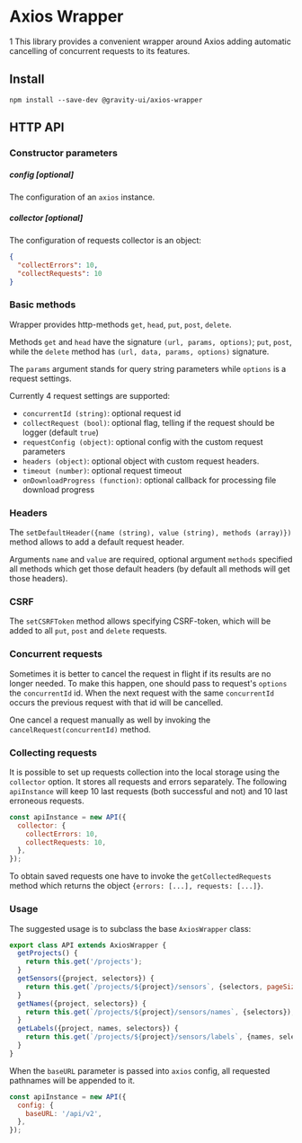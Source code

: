 # Axios Wrapper
1
This library provides a convenient wrapper around Axios adding automatic cancelling of concurrent requests
to its features.

## Install

```shell
npm install --save-dev @gravity-ui/axios-wrapper
```

## HTTP API

### Constructor parameters

##### config [optional]

The configuration of an `axios` instance.

##### collector [optional]

The configuration of requests collector is an object:

```json
{
  "collectErrors": 10,
  "collectRequests": 10
}
```

### Basic methods

Wrapper provides http-methods `get`, `head`, `put`, `post`, `delete`.

Methods `get` and `head` have the signature `(url, params, options)`; `put`, `post`, while the `delete` method
has `(url, data, params, options)` signature.

The `params` argument stands for query string parameters while `options` is a request settings.

Currently 4 request settings are supported:

- `concurrentId (string)`: optional request id
- `collectRequest (bool)`: optional flag, telling if the request should be logger (default `true`)
- `requestConfig (object)`: optional config with the custom request parameters
- `headers (object)`: optional object with custom request headers.
- `timeout (number)`: optional request timeout
- `onDownloadProgress (function)`: optional callback for processing file download progress

### Headers

The `setDefaultHeader({name (string), value (string), methods (array)})` method allows to add a default
request header.

Arguments `name` and `value` are required, optional argument `methods` specified all methods which get those
default headers (by default all methods will get those headers).

### CSRF

The `setCSRFToken` method allows specifying CSRF-token, which will be added to all `put`, `post` and `delete`
requests.

### Concurrent requests

Sometimes it is better to cancel the request in flight if its results are no longer needed. To make this
happen, one should pass to request's `options` the `concurrentId` id. When the next request with the same
`concurrentId` occurs the previous request with that id will be cancelled.

One cancel a request manually as well by invoking the `cancelRequest(concurrentId)` method.

### Collecting requests

It is possible to set up requests collection into the local storage using the `collector` option. It stores
all requests and errors separately. The following `apiInstance` will keep 10 last requests (both successful
and not) and 10 last erroneous requests.

```javascript
const apiInstance = new API({
  collector: {
    collectErrors: 10,
    collectRequests: 10,
  },
});
```

To obtain saved requests one have to invoke the `getCollectedRequests` method which returns the object
`{errors: [...], requests: [...]}`.

### Usage

The suggested usage is to subclass the base `AxiosWrapper` class:

```javascript
export class API extends AxiosWrapper {
  getProjects() {
    return this.get('/projects');
  }
  getSensors({project, selectors}) {
    return this.get(`/projects/${project}/sensors`, {selectors, pageSize: 200});
  }
  getNames({project, selectors}) {
    return this.get(`/projects/${project}/sensors/names`, {selectors});
  }
  getLabels({project, names, selectors}) {
    return this.get(`/projects/${project}/sensors/labels`, {names, selectors});
  }
}
```

When the `baseURL` parameter is passed into `axios` config, all requested pathnames will be appended to it.

```javascript
const apiInstance = new API({
  config: {
    baseURL: '/api/v2',
  },
});
```
